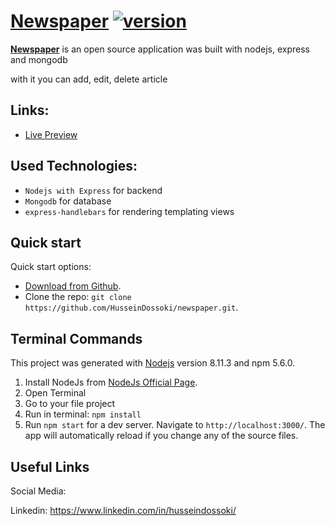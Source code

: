 # [Newspaper](#)  [![version][version-badge]][CHANGELOG]


**[Newspaper](#)** is an open source application was built with nodejs, express and mongodb

with it you can add, edit, delete article

## Links:

+ [Live Preview](#)


## Used Technologies:

+ ```Nodejs with Express``` for backend
+ ```Mongodb``` for database
+ ```express-handlebars``` for rendering templating views


## Quick start

Quick start options:

- [Download from Github](https://github.com/HusseinDossoki/newspaper/archive/master.zip).
- Clone the repo: `git clone https://github.com/HusseinDossoki/newspaper.git`.

## Terminal Commands

This project was generated with [Nodejs](https://nodejs.org/en) version 8.11.3 and npm 5.6.0.

1. Install NodeJs from [NodeJs Official Page](https://nodejs.org/en).
2. Open Terminal
3. Go to your file project
4. Run in terminal: ```npm install```
5. Run `npm start` for a dev server. Navigate to `http://localhost:3000/`. The app will automatically reload if you change any of the source files.



## Useful Links


Social Media:

Linkedin: <https://www.linkedin.com/in/husseindossoki/>




[CHANGELOG]: ./CHANGELOG.md

[version-badge]: https://img.shields.io/badge/version-1.0.0-blue.svg
